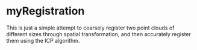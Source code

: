 # myRegistration
This is just a simple attempt to coarsely register two point clouds of different sizes through spatial transformation, and then accurately register them using the ICP algorithm.
